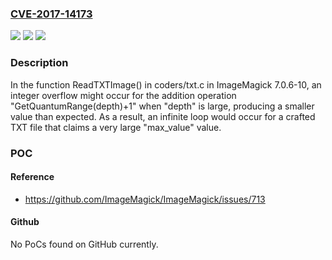 ### [CVE-2017-14173](https://cve.mitre.org/cgi-bin/cvename.cgi?name=CVE-2017-14173)
![](https://img.shields.io/static/v1?label=Product&message=n%2Fa&color=blue)
![](https://img.shields.io/static/v1?label=Version&message=n%2Fa&color=blue)
![](https://img.shields.io/static/v1?label=Vulnerability&message=n%2Fa&color=brighgreen)

### Description

In the function ReadTXTImage() in coders/txt.c in ImageMagick 7.0.6-10, an integer overflow might occur for the addition operation "GetQuantumRange(depth)+1" when "depth" is large, producing a smaller value than expected. As a result, an infinite loop would occur for a crafted TXT file that claims a very large "max_value" value.

### POC

#### Reference
- https://github.com/ImageMagick/ImageMagick/issues/713

#### Github
No PoCs found on GitHub currently.

